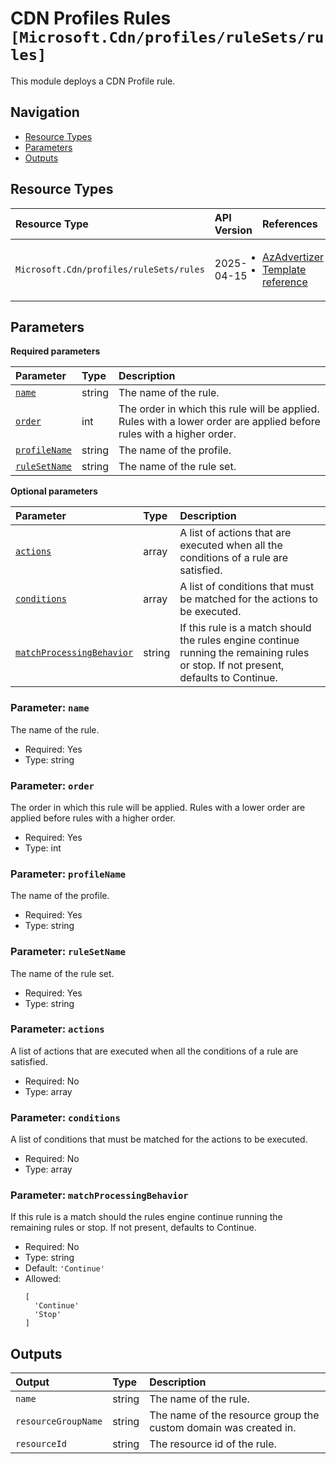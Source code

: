 # CDN Profiles Rules `[Microsoft.Cdn/profiles/ruleSets/rules]`

This module deploys a CDN Profile rule.

## Navigation

- [Resource Types](#Resource-Types)
- [Parameters](#Parameters)
- [Outputs](#Outputs)

## Resource Types

| Resource Type | API Version | References |
| :-- | :-- | :-- |
| `Microsoft.Cdn/profiles/ruleSets/rules` | 2025-04-15 | <ul style="padding-left: 0px;"><li>[AzAdvertizer](https://www.azadvertizer.net/azresourcetypes/microsoft.cdn_profiles_rulesets_rules.html)</li><li>[Template reference](https://learn.microsoft.com/en-us/azure/templates/Microsoft.Cdn/2025-04-15/profiles/ruleSets/rules)</li></ul> |

## Parameters

**Required parameters**

| Parameter | Type | Description |
| :-- | :-- | :-- |
| [`name`](#parameter-name) | string | The name of the rule. |
| [`order`](#parameter-order) | int | The order in which this rule will be applied. Rules with a lower order are applied before rules with a higher order. |
| [`profileName`](#parameter-profilename) | string | The name of the profile. |
| [`ruleSetName`](#parameter-rulesetname) | string | The name of the rule set. |

**Optional parameters**

| Parameter | Type | Description |
| :-- | :-- | :-- |
| [`actions`](#parameter-actions) | array | A list of actions that are executed when all the conditions of a rule are satisfied. |
| [`conditions`](#parameter-conditions) | array | A list of conditions that must be matched for the actions to be executed. |
| [`matchProcessingBehavior`](#parameter-matchprocessingbehavior) | string | If this rule is a match should the rules engine continue running the remaining rules or stop. If not present, defaults to Continue. |

### Parameter: `name`

The name of the rule.

- Required: Yes
- Type: string

### Parameter: `order`

The order in which this rule will be applied. Rules with a lower order are applied before rules with a higher order.

- Required: Yes
- Type: int

### Parameter: `profileName`

The name of the profile.

- Required: Yes
- Type: string

### Parameter: `ruleSetName`

The name of the rule set.

- Required: Yes
- Type: string

### Parameter: `actions`

A list of actions that are executed when all the conditions of a rule are satisfied.

- Required: No
- Type: array

### Parameter: `conditions`

A list of conditions that must be matched for the actions to be executed.

- Required: No
- Type: array

### Parameter: `matchProcessingBehavior`

If this rule is a match should the rules engine continue running the remaining rules or stop. If not present, defaults to Continue.

- Required: No
- Type: string
- Default: `'Continue'`
- Allowed:
  ```Bicep
  [
    'Continue'
    'Stop'
  ]
  ```

## Outputs

| Output | Type | Description |
| :-- | :-- | :-- |
| `name` | string | The name of the rule. |
| `resourceGroupName` | string | The name of the resource group the custom domain was created in. |
| `resourceId` | string | The resource id of the rule. |
